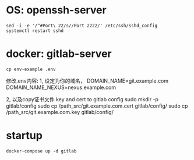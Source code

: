 # OS: openssh-server
```
sed -i -e '/^#Port\ 22/s//Port 2222/' /etc/ssh/sshd_config
systemctl restart sshd
```

# docker: gitlab-server
```shell
cp env-example .env
```

修改.env内容:
1, 设定为你的域名，
DOMAIN_NAME=git.example.com
DOMAIN_NAME_NEXUS=nexus.example.com

2, 以及copy证书文件 key and cert to gitlab config 
sudo mkdir -p gitlab/config
sudo cp /path_src/git.example.com.cert gitlab/config/
sudo cp /path_src/git.example.com.key gitlab/config/

# startup
```shell
docker-compose up -d gitlab
```